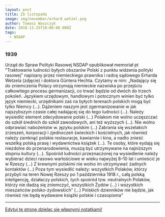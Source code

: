 ```yaml
---
layout: post
title: 25 listopada
image: img/november/erhard_wetzel.png
author: Tomasz Waszczyk
date: 2018-11-25T10:00:00.000Z
tags:
  - NSDAP
---
```


### 1939

Urząd do Spraw Polityki Rasowej NSDAP opublikował memoriał pt "Traktowanie ludności byłych obszarów Polski z punktu widzenia polityki rasowej" napisany przez niemieckiego prawnika i radcę sądowego Erharda Wetzela (zdjęcie) i doktora Güntera Hechta.
Czytamy w nim:
„Nadający się do zniemczenia Polacy otrzymają niemieckie nazwiska po przejściu całkowitego procesu germanizacji, co trwać będzie od dwóch do trzech pokoleń. Językiem urzędowym, handlowym i potocznym winien być tylko język niemiecki, urzędnikami zaś na byłych terenach polskich mogą być tylko Niemcy (...).
Dążeniem naszym jest zgermanizowanie w jak najszybszym czasie całej nadającej się do tego ludności (...). Należy wysiedlić element zdecydowanie polski (...) Polakom nie wolno uczęszczać do szkół średnich do szkół zawodowych, ani też wyższych (...). Nie wolno odprawiać nabożeństw w. języku polskim (...) Zabrania się wszelakich zrzeszeń, korporacji i zjednoczeń świeckich i kościelnych, jak również należy zamknąć polskie restauracje, kawiarnie i kina, a nadto znieść wszelką polską prasę i wydawnictwa książek (...). Te osoby, które eydają się niezdolne do przenarodowienia, muszą być utrzymywane na najniższym stopniu kultury (...). Spośród ludności przeznaczonej na wysiedlenie należy wybierać dzieci rasowo wartościowe w wieku najwyżej 8–10 lat i umieścić je w Rzeszy (...) Z krewnymi polskimi nie wolno im utrzymywać żadnych kontaktów (...) Poza tym wysiedlić należy: wszystkich Polaków, którzy przybyli na teren Nowej Rzeszy po 1 października 1918 r., całą polską inteligencję, działaczy polskich, tych spośród tzw. neutralnych Polaków, którzy nie dadzą się zniemczyć, wszystkich Żydów (...) i wszystkich mieszańców polsko-żydowskich” (...) Polskich dzienników nie będzie, jak również nie będą wydawane książki polskie i czasopisma"

---

<a href="https://github.com/TomaszWaszczyk/historia.waszczyk.com/edit/master/src/content/november-25.md" target="_blank">Edytuj tę stronę dzieląc się własnymi notatkami!</a>
